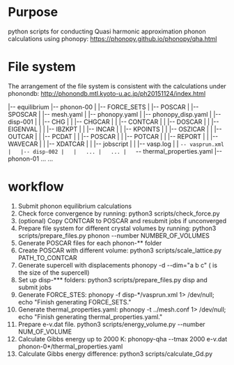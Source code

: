 # Purpose
python scripts for conducting Quasi harmonic approximation phonon calculations using phonopy: https://phonopy.github.io/phonopy/qha.html

# File system
The arrangement of the file system is consistent with the calculations under phonondb: http://phonondb.mtl.kyoto-u.ac.jp/ph20151124/index.html

|-- equilibrium
|-- phonon-00
|   |-- FORCE_SETS
|   |-- POSCAR
|   |-- SPOSCAR
|   |-- mesh.yaml
|   |-- phonopy.yaml
|   |-- phonopy_disp.yaml
|   |-- disp-001
|   |   |-- CHG
|   |   |-- CHGCAR
|   |   |-- CONTCAR
|   |   |-- DOSCAR
|   |   |-- EIGENVAL
|   |   |-- IBZKPT
|   |   |-- INCAR
|   |   |-- KPOINTS
|   |   |-- OSZICAR
|   |   |-- OUTCAR
|   |   |-- PCDAT
|   |   |-- POSCAR
|   |   |-- POTCAR
|   |   |-- REPORT
|   |   |-- WAVECAR
|   |   |-- XDATCAR
|   |   |-- jobscript
|   |   |-- vasp.log
|   |   `-- vasprun.xml
|   |-- disp-002
|   |   ...
|   ...
|   `-- thermal_properties.yaml
|-- phonon-01
...
...


# workflow
1. Submit phonon equilibrium calculations
2. Check force convergence by running: python3 scripts/check_force.py
3. (optional) Copy CONTCAR to POSCAR and resubmit jobs if unconverged
4. Prepare file system for different crystal volumes by running: python3 scripts/prepare_files.py phonon --number NUMBER_OF_VOLUMES
5. Generate POSCAR files for each phonon-** folder
6. Create POSCAR with different volume: python3 scripts/scale_lattice.py PATH_TO_CONTCAR
7. Generate supercell with displacements phonopy -d --dim="a b c" (<a b c> is the size of the supercell)
8. Set up disp-*** folders: python3 scripts/prepare_files.py disp and submit jobs
9. Generate FORCE_STES: phonopy -f disp-*/vasprun.xml 1> /dev/null; echo "Finish generating FORCE_SETS."
10. Generate thermal_properties.yaml: phonopy -t ../mesh.conf 1> /dev/null; echo "Finish generating thermal_properties.yaml."
11. Prepare e-v.dat file. python3 scripts/energy_volume.py --number NUM_OF_VOLUME
12. Calculate Gibbs energy up to 2000 K: phonopy-qha --tmax 2000 e-v.dat phonon-0*/thermal_properties.yaml
13. Calculate Gibbs energy difference: python3 scripts/calculate_Gd.py
